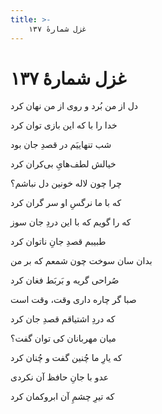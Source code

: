 ```yaml
---
title: >-
    غزل شمارهٔ ۱۳۷
---
```

# غزل شمارهٔ ۱۳۷

<div class="b" id="bn1"><div class="m1"><p>دل از من بُرد و روی از من نهان کرد</p></div>
<div class="m2"><p>خدا را با که این بازی توان کرد</p></div></div>
<div class="b" id="bn2"><div class="m1"><p>شب تنهاییَم در قصدِ جان بود</p></div>
<div class="m2"><p>خیالش لطف‌هایِ بی‌کران کرد</p></div></div>
<div class="b" id="bn3"><div class="m1"><p>چرا چون لاله خونین دل نباشم؟</p></div>
<div class="m2"><p>که با ما نرگسِ او سر گران کرد</p></div></div>
<div class="b" id="bn4"><div class="m1"><p>که را گویم که با این دردِ جان سوز</p></div>
<div class="m2"><p>طبیبم قصدِ جانِ ناتوان کرد</p></div></div>
<div class="b" id="bn5"><div class="m1"><p>بدان سان سوخت چون شمعم که بر من</p></div>
<div class="m2"><p>صُراحی گریه و بَربَط فغان کرد</p></div></div>
<div class="b" id="bn6"><div class="m1"><p>صبا گر چاره داری وقت، وقت است</p></div>
<div class="m2"><p>که دردِ اشتیاقم قصدِ جان کرد</p></div></div>
<div class="b" id="bn7"><div class="m1"><p>میان مهربانان کی توان گفت؟</p></div>
<div class="m2"><p>که یارِ ما چُنین گفت و چُنان کرد</p></div></div>
<div class="b" id="bn8"><div class="m1"><p>عدو با جانِ حافظ آن نکردی</p></div>
<div class="m2"><p>که تیرِ چشمِ آن ابروکمان کرد</p></div></div>